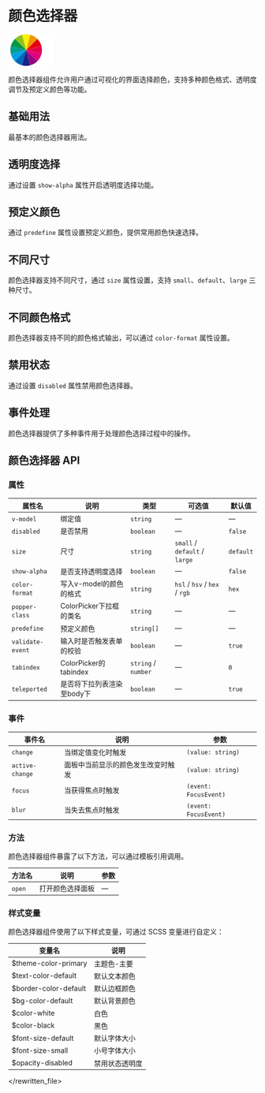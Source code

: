 # 颜色选择器

![颜色选择器](/components/color-picker.png)

颜色选择器组件允许用户通过可视化的界面选择颜色，支持多种颜色格式、透明度调节及预定义颜色等功能。

## 基础用法

最基本的颜色选择器用法。

<demo component-name="color-picker" examples="basic"></demo>

## 透明度选择

通过设置 `show-alpha` 属性开启透明度选择功能。

<demo component-name="color-picker" examples="alpha"></demo>

## 预定义颜色

通过 `predefine` 属性设置预定义颜色，提供常用颜色快速选择。

<demo component-name="color-picker" examples="predefine"></demo>

## 不同尺寸

颜色选择器支持不同尺寸，通过 `size` 属性设置，支持 `small`、`default`、`large` 三种尺寸。

<demo component-name="color-picker" examples="sizes"></demo>

## 不同颜色格式

颜色选择器支持不同的颜色格式输出，可以通过 `color-format` 属性设置。

<demo component-name="color-picker" examples="formats"></demo>

## 禁用状态

通过设置 `disabled` 属性禁用颜色选择器。

<demo component-name="color-picker" examples="disabled"></demo>

## 事件处理

颜色选择器提供了多种事件用于处理颜色选择过程中的操作。

<demo component-name="color-picker" examples="events"></demo>

## 颜色选择器 API

### 属性

| 属性名           | 说明                       | 类型                | 可选值                        | 默认值    |
| ---------------- | -------------------------- | ------------------- | ----------------------------- | --------- |
| `v-model`        | 绑定值                     | `string`            | —                             | —         |
| `disabled`       | 是否禁用                   | `boolean`           | —                             | `false`   |
| `size`           | 尺寸                       | `string`            | `small` / `default` / `large` | `default` |
| `show-alpha`     | 是否支持透明度选择         | `boolean`           | —                             | `false`   |
| `color-format`   | 写入v-model的颜色的格式    | `string`            | `hsl` / `hsv` / `hex` / `rgb` | `hex`     |
| `popper-class`   | ColorPicker下拉框的类名    | `string`            | —                             | —         |
| `predefine`      | 预定义颜色                 | `string[]`          | —                             | —         |
| `validate-event` | 输入时是否触发表单的校验   | `boolean`           | —                             | `true`    |
| `tabindex`       | ColorPicker的tabindex      | `string` / `number` | —                             | `0`       |
| `teleported`     | 是否将下拉列表渲染至body下 | `boolean`           | —                             | `true`    |

### 事件

| 事件名          | 说明                               | 参数                  |
| --------------- | ---------------------------------- | --------------------- |
| `change`        | 当绑定值变化时触发                 | `(value: string)`     |
| `active-change` | 面板中当前显示的颜色发生改变时触发 | `(value: string)`     |
| `focus`         | 当获得焦点时触发                   | `(event: FocusEvent)` |
| `blur`          | 当失去焦点时触发                   | `(event: FocusEvent)` |

### 方法

颜色选择器组件暴露了以下方法，可以通过模板引用调用。

| 方法名 | 说明             | 参数 |
| ------ | ---------------- | ---- |
| `open` | 打开颜色选择面板 | —    |

### 样式变量

颜色选择器组件使用了以下样式变量，可通过 SCSS 变量进行自定义：

| 变量名                  | 说明         |
| ----------------------- | ------------ |
| $theme-color-primary    | 主题色-主要  |
| $text-color-default     | 默认文本颜色 |
| $border-color-default   | 默认边框颜色 |
| $bg-color-default       | 默认背景颜色 |
| $color-white            | 白色         |
| $color-black            | 黑色         |
| $font-size-default      | 默认字体大小 |
| $font-size-small        | 小号字体大小 |
| $opacity-disabled       | 禁用状态透明度 |

</rewritten_file>
